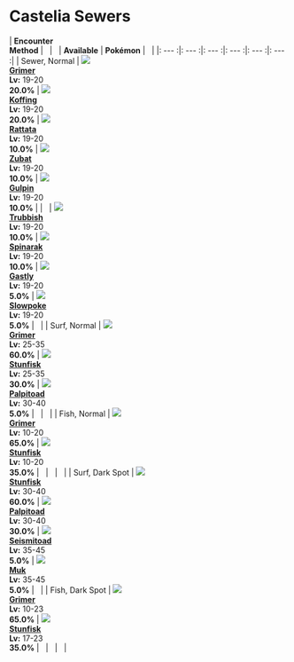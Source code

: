 # Castelia Sewers

| __Encounter<br>Method__ | &nbsp; | &nbsp; | __Available__ | __Pokémon__ | &nbsp; |
|: --- :|: --- :|: --- :|: --- :|: --- :|: --- :|
| Sewer, Normal | ![][88] <br> __[Grimer]__ <br> __Lv:__ 19-20 <br> __20.0%__ | ![][109] <br> __[Koffing]__ <br> __Lv:__ 19-20 <br> __20.0%__ | ![][19] <br> __[Rattata]__ <br> __Lv:__ 19-20 <br> __10.0%__ | ![][41] <br> __[Zubat]__ <br> __Lv:__ 19-20 <br> __10.0%__ | ![][316] <br> __[Gulpin]__ <br> __Lv:__ 19-20 <br> __10.0%__ |
| &nbsp; | ![][568] <br> __[Trubbish]__ <br> __Lv:__ 19-20 <br> __10.0%__ | ![][167] <br> __[Spinarak]__ <br> __Lv:__ 19-20 <br> __10.0%__ | ![][92] <br> __[Gastly]__ <br> __Lv:__ 19-20 <br> __5.0%__ | ![][79] <br> __[Slowpoke]__ <br> __Lv:__ 19-20 <br> __5.0%__ | &nbsp; |
| Surf, Normal | ![][88] <br> __[Grimer]__ <br> __Lv:__ 25-35 <br> __60.0%__ | ![][618] <br> __[Stunfisk]__ <br> __Lv:__ 25-35 <br> __30.0%__ | ![][536] <br> __[Palpitoad]__ <br> __Lv:__ 30-40 <br> __5.0%__ | &nbsp; | &nbsp; |
| Fish, Normal | ![][88] <br> __[Grimer]__ <br> __Lv:__ 10-20 <br> __65.0%__ | ![][618] <br> __[Stunfisk]__ <br> __Lv:__ 10-20 <br> __35.0%__ | &nbsp; | &nbsp; | &nbsp; |
| Surf, Dark Spot | ![][618] <br> __[Stunfisk]__ <br> __Lv:__ 30-40 <br> __60.0%__ | ![][536] <br> __[Palpitoad]__ <br> __Lv:__ 30-40 <br> __30.0%__ | ![][537] <br> __[Seismitoad]__ <br> __Lv:__ 35-45 <br> __5.0%__ | ![][89] <br> __[Muk]__ <br> __Lv:__ 35-45 <br> __5.0%__ | &nbsp; |
| Fish, Dark Spot | ![][88] <br> __[Grimer]__ <br> __Lv:__ 10-23 <br> __65.0%__ | ![][618] <br> __[Stunfisk]__ <br> __Lv:__ 17-23 <br> __35.0%__ | &nbsp; | &nbsp; | &nbsp; |


[88]: ../img/animated/88.gif
[Grimer]: ../pokemons/088/
[109]: ../img/animated/109.gif
[Koffing]: ../pokemons/109/
[19]: ../img/animated/19.gif
[Rattata]: ../pokemons/019/
[41]: ../img/animated/41.gif
[Zubat]: ../pokemons/041/
[316]: ../img/animated/316.gif
[Gulpin]: ../pokemons/316/
[568]: ../img/animated/568.gif
[Trubbish]: ../pokemons/568/
[167]: ../img/animated/167.gif
[Spinarak]: ../pokemons/167/
[92]: ../img/animated/92.gif
[Gastly]: ../pokemons/092/
[79]: ../img/animated/79.gif
[Slowpoke]: ../pokemons/079/
[618]: ../img/animated/618.gif
[Stunfisk]: ../pokemons/618/
[536]: ../img/animated/536.gif
[Palpitoad]: ../pokemons/536/
[537]: ../img/animated/537.gif
[Seismitoad]: ../pokemons/537/
[89]: ../img/animated/89.gif
[Muk]: ../pokemons/089/